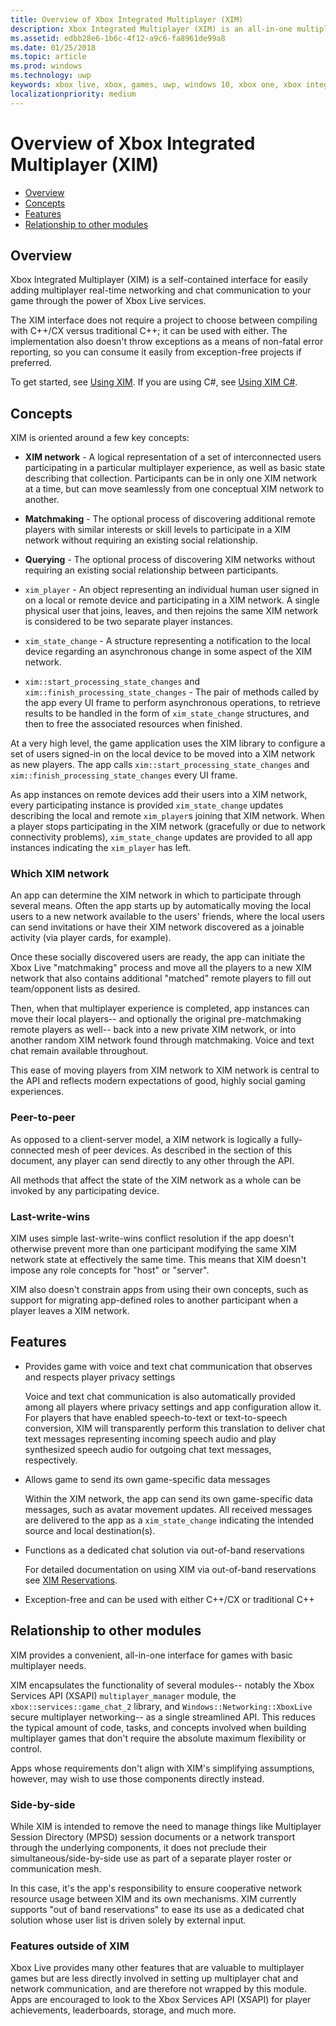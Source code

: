 ```yaml
---
title: Overview of Xbox Integrated Multiplayer (XIM)
description: Xbox Integrated Multiplayer (XIM) is an all-in-one multiplayer/networking/chat solution for Xbox Live games.
ms.assetid: edbb28e6-1b6c-4f12-a9c6-fa8961de99a8
ms.date: 01/25/2018
ms.topic: article
ms.prod: windows
ms.technology: uwp
keywords: xbox live, xbox, games, uwp, windows 10, xbox one, xbox integrated multiplayer
localizationpriority: medium
---
```


# Overview of Xbox Integrated Multiplayer (XIM)

- [Overview](#overview)
- [Concepts](#concepts)
- [Features](#features)
- [Relationship to other modules](#relationship-to-other-modules)


## Overview

Xbox Integrated Multiplayer (XIM) is a self-contained interface for easily adding multiplayer real-time networking and chat communication to your game through the power of Xbox Live services.

The XIM interface does not require a project to choose between compiling with C++/CX versus traditional C++; it can be used with either.
The implementation also doesn't throw exceptions as a means of non-fatal error reporting, so you can consume it easily from exception-free projects if preferred.

To get started, see [Using XIM](xbox-integrated-multiplayer/using-xim.md).
If you are using C#, see [Using XIM C#](xbox-integrated-multiplayer/using-xim-cs.md).


## Concepts

XIM is oriented around a few key concepts:

- **XIM network** - A logical representation of a set of interconnected users participating in a particular multiplayer experience, as well as basic state describing that collection. Participants can be in only one XIM network at a time, but can move seamlessly from one conceptual XIM network to another.

- **Matchmaking** - The optional process of discovering additional remote players with similar interests or skill levels to participate in a XIM network without requiring an existing social relationship.

- **Querying** - The optional process of discovering XIM networks without requiring an existing social relationship between participants.

- `xim_player` - An object representing an individual human user signed in on a local or remote device and participating in a XIM network. A single physical user that joins, leaves, and then rejoins the same XIM network is considered to be two separate player instances.

- `xim_state_change` - A structure representing a notification to the local device regarding an asynchronous change in some aspect of the XIM network.

- `xim::start_processing_state_changes` and `xim::finish_processing_state_changes` - The pair of methods called by the app every UI frame to perform asynchronous operations, to retrieve results to be handled in the form of `xim_state_change` structures, and then to free the associated resources when finished.

At a very high level, the game application uses the XIM library to configure a set of users signed-in on the local device to be moved into a XIM network as new players.
The app calls `xim::start_processing_state_changes` and `xim::finish_processing_state_changes` every UI frame.

As app instances on remote devices add their users into a XIM network, every participating instance is provided `xim_state_change` updates describing the local and remote `xim_player`s joining that XIM network.
When a player stops participating in the XIM network (gracefully or due to network connectivity problems), `xim_state_change` updates are provided to all app instances indicating the `xim_player` has left.


### Which XIM network

An app can determine the XIM network in which to participate through several means.
Often the app starts up by automatically moving the local users to a new network available to the users' friends, where the local users can send invitations or have their XIM network discovered as a joinable activity (via player cards, for example).

Once these socially discovered users are ready, the app can initiate the Xbox Live "matchmaking" process and move all the players to a new XIM network that also contains additional "matched" remote players to fill out team/opponent lists as desired.

Then, when that multiplayer experience is completed, app instances can move their local players-- and optionally the original pre-matchmaking remote players as well-- back into a new private XIM network, or into another random XIM network found through matchmaking.
Voice and text chat remain available throughout.

This ease of moving players from XIM network to XIM network is central to the API and reflects modern expectations of good, highly social gaming experiences.


### Peer-to-peer

As opposed to a client-server model, a XIM network is logically a fully-connected mesh of peer devices.
As described in the section of this document, any player can send directly to any other through the API.

All methods that affect the state of the XIM network as a whole can be invoked by any participating device.


### Last-write-wins

XIM uses simple last-write-wins conflict resolution if the app doesn't otherwise prevent more than one participant modifying the same XIM network state at effectively the same time.
This means that XIM doesn't impose any role concepts for "host" or "server".

XIM also doesn't constrain apps from using their own concepts, such as support for migrating app-defined roles to another participant when a player leaves a XIM network.


## Features

- Provides game with voice and text chat communication that observes and respects player privacy settings

    Voice and text chat communication is also automatically provided among all players where privacy settings and app configuration allow it. For players that have enabled speech-to-text or text-to-speech conversion, XIM will transparently perform this translation to deliver chat text messages representing incoming speech audio and play synthesized speech audio for outgoing chat text messages, respectively.
    
- Allows game to send its own game-specific data messages

    Within the XIM network, the app can send its own game-specific data messages, such as avatar movement updates. All received messages are delivered to the app as a `xim_state_change` indicating the intended source and local destination(s).

- Functions as a dedicated chat solution via out-of-band reservations

    For detailed documentation on using XIM via out-of-band reservations see [XIM Reservations](xbox-integrated-multiplayer/xim-reservations.md).

- Exception-free and can be used with either C++/CX or traditional C++


## Relationship to other modules

XIM provides a convenient, all-in-one interface for games with basic multiplayer needs.

XIM encapsulates the functionality of several modules-- notably the Xbox Services API (XSAPI) `multiplayer_manager` module, the `xbox::services::game_chat_2` library, and `Windows::Networking::XboxLive` secure multiplayer networking-- as a single streamlined API.
This reduces the typical amount of code, tasks, and concepts involved when building multiplayer games that don't require the absolute maximum flexibility or control.

Apps whose requirements don't align with XIM's simplifying assumptions, however, may wish to use those components directly instead.


### Side-by-side

While XIM is intended to remove the need to manage things like Multiplayer Session Directory (MPSD) session documents or a network transport through the underlying components, it does not preclude their simultaneous/side-by-side use as part of a separate player roster or communication mesh.

In this case, it's the app's responsibility to ensure cooperative network resource usage between XIM and its own mechanisms.
XIM currently supports "out of band reservations" to ease its use as a dedicated chat solution whose user list is driven solely by external input.


### Features outside of XIM

Xbox Live provides many other features that are valuable to multiplayer games but are less directly involved in setting up multiplayer chat and network communication, and are therefore not wrapped by this module.
Apps are encouraged to look to the Xbox Services API (XSAPI) for player achievements, leaderboards, storage, and much more.
